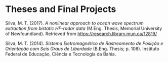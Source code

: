 Theses and Final Projects
=========================

Silva, M. T. (2017). *A nonlinear approach to ocean wave spectrum
extraction from bistatic HF-radar data* (M.Eng. Thesis, Memorial
University of Newfoundland). Retrieved from
<https://research.library.mun.ca/12819/>

Silva, M. T. (2014). *Sistema Eletromagnético de Rastreamento de Posição
e Orientação com Seis Graus de Liberdade* (B.Eng. Thesis; p. 108).
Instituto Federal de Educação, Ciência e Tecnologia da Bahia.
